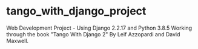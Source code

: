 # tango_with_django_project
Web Development Project - Using Django 2.2.17 and Python 3.8.5
Working through the book "Tango With Django 2" By Leif Azzopardi and David Maxwell. 
